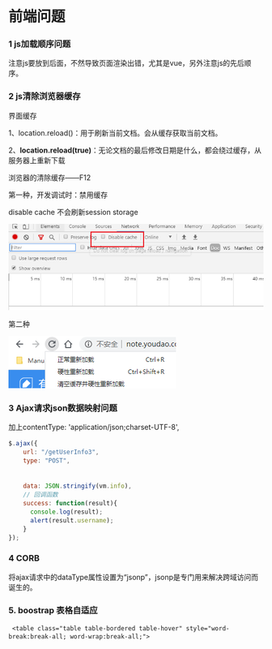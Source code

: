 # 前端问题

### 1 js加载顺序问题

注意js要放到后面，不然导致页面渲染出错，尤其是vue，另外注意js的先后顺序。



### 2 js清除浏览器缓存

界面缓存

1、location.reload()：用于刷新当前文档。会从缓存获取当前文档。

2、**location.reload(true)**：无论文档的最后修改日期是什么，都会绕过缓存，从服务器上重新下载



浏览器的清除缓存——F12

第一种，开发调试时：禁用缓存

disable cache 不会刷新session storage

![image.png](images/console.png)

第二种

![image.png](images/clearcache.png)



### 3 Ajax请求json数据映射问题

加上contentType: 'application/json;charset-UTF-8',

```javascript
$.ajax({
    url: "/getUserInfo3",
    type: "POST",


    data: JSON.stringify(vm.info),
    // 回调函数
    success: function(result){
      console.log(result);
      alert(result.username);
    }
});
```



### 4 CORB

将ajax请求中的dataType属性设置为“jsonp”，jsonp是专门用来解决跨域访问而诞生的。





### 5. boostrap 表格自适应

```
 <table class="table table-bordered table-hover" style="word-break:break-all; word-wrap:break-all;">
```